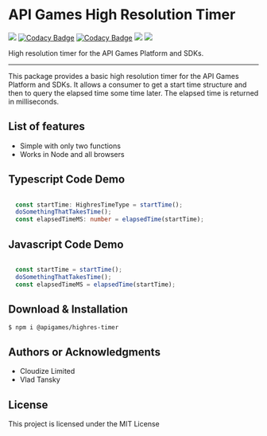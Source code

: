# API Games High Resolution Timer

![](https://img.shields.io/badge/build-passing-brightgreen)
[![Codacy Badge](https://app.codacy.com/project/badge/Grade/5ad0506135cd47169d6f7f3b8b0594e8)](https://www.codacy.com/gh/apigames-core/highres-timer/dashboard?utm_source=github.com&amp;utm_medium=referral&amp;utm_content=apigames-core/highres-timer&amp;utm_campaign=Badge_Grade)
[![Codacy Badge](https://app.codacy.com/project/badge/Coverage/5ad0506135cd47169d6f7f3b8b0594e8)](https://www.codacy.com/gh/apigames-core/highres-timer/dashboard?utm_source=github.com&utm_medium=referral&utm_content=apigames-core/highres-timer&utm_campaign=Badge_Coverage)
![](https://img.shields.io/npm/v/@apigames/highres-timer)
![](https://img.shields.io/badge/license-MIT-blue)

High resolution timer for the API Games Platform and SDKs.

* * *

This package provides a basic high resolution timer for the API Games Platform and SDKs.  It allows a consumer to get a start time structure and then to query the elapsed time some time later.  The elapsed time is returned in milliseconds.

## List of features

*   Simple with only two functions
*   Works in Node and all browsers

## Typescript Code Demo

```ts

  const startTime: HighresTimeType = startTime();
  doSomethingThatTakesTime();
  const elapsedTimeMS: number = elapsedTime(startTime);

```

## Javascript Code Demo

```js

  const startTime = startTime();
  doSomethingThatTakesTime();
  const elapsedTimeMS = elapsedTime(startTime);

```

## Download & Installation

```shell 
$ npm i @apigames/highres-timer 
```

## Authors or Acknowledgments

*   Cloudize Limited
*   Vlad Tansky

## License

This project is licensed under the MIT License
